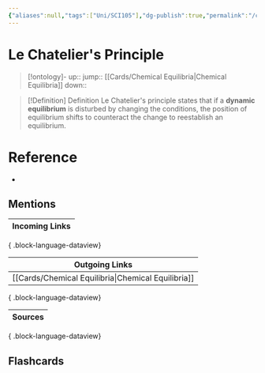 ```yaml
---
{"aliases":null,"tags":["Uni/SCI105"],"dg-publish":true,"permalink":"/cards/le-chatelier-s-principle/","dgPassFrontmatter":true}
---
```


# Le Chatelier's Principle

> [!ontology]-
> up:: 
> jump:: [[Cards/Chemical Equilibria\|Chemical Equilibria]]
> down:: 

> [!Definition] Definition
> Le Chatelier's principle states that if a **dynamic equilibrium** is disturbed by changing the conditions, the position of equilibrium shifts to counteract the change to reestablish an equilibrium.

# Reference
- 

## Mentions
| Incoming Links |
| -------------- |

{ .block-language-dataview}

| Outgoing Links                                        |
| ----------------------------------------------------- |
| [[Cards/Chemical Equilibria\|Chemical Equilibria]] |

{ .block-language-dataview}

| Sources |
| ------- |

{ .block-language-dataview}

## Flashcards 
